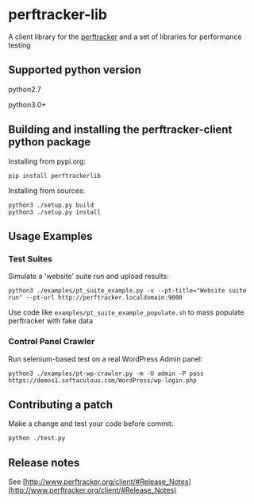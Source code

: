 # perftracker-lib
A client library for the [perftracker](https://github.com/perfguru87/perftracker) and a set of libraries for performance testing

## Supported python version

python2.7

python3.0+

## Building and installing the perftracker-client python package

Installing from pypi.org:

```
pip install perftrackerlib
```

Installing from sources:

```
python3 ./setup.py build
python3 ./setup.py install
```

## Usage Examples

### Test Suites

Simulate a 'website' suite run and upload results:
```
python3 ./examples/pt_suite_example.py -v --pt-title="Website suite run" --pt-url http://perftracker.localdomain:9000
```

Use code like `examples/pt_suite_example_populate.sh` to mass populate perftracker with fake data

### Control Panel Crawler

Run selenium-based test on a real WordPress Admin panel:
```
python3 ./examples/pt-wp-crawler.py -m -U admin -P pass https://demos1.softaculous.com/WordPress/wp-login.php
```

## Contributing a patch

Make a change and test your code before commit:
```
python ./test.py
```

## Release notes

See [http://www.perftracker.org/client/#Release_Notes](http://www.perftracker.org/client/#Release_Notes)
